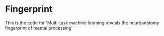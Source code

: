 # Fingerprint
This is the code for 'Multi-task machine learning reveals the neuroanatomy fingerprint of mental processing'

